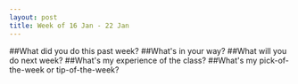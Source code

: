 ```yaml
---
layout: post
title: Week of 16 Jan - 22 Jan
---
```


##What did you do this past week?
##What's in your way?
##What will you do next week?
##What's my experience of the class?
##What's my pick-of-the-week or tip-of-the-week?
